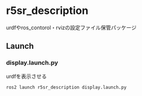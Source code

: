 # r5sr_description

urdfやros_contorol・rvizの設定ファイル保管パッケージ

## Launch

### display.launch.py
urdfを表示させる
```bash
ros2 launch r5sr_description display.launch.py
```